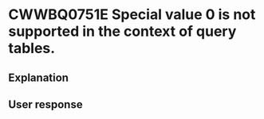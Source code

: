 # CWWBQ0751E Special value 0 is not supported in the context of query tables.

## Explanation

## User response